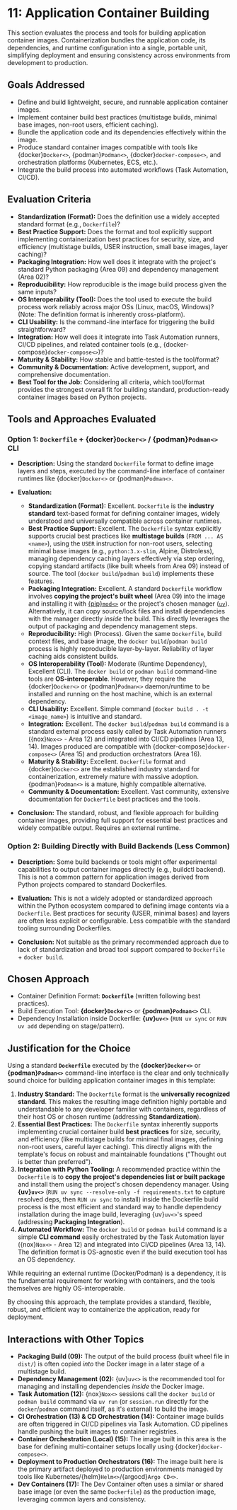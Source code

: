 # 11: Application Container Building

This section evaluates the process and tools for building application container images. Containerization bundles the application code, its dependencies, and runtime configuration into a single, portable unit, simplifying deployment and ensuring consistency across environments from development to production.

## Goals Addressed

- Define and build lightweight, secure, and runnable application container images.
- Implement container build best practices (multistage builds, minimal base images, non-root users, efficient caching).
- Bundle the application code and its dependencies effectively within the image.
- Produce standard container images compatible with tools like {docker}`Docker<>`, {podman}`Podman<>`, {docker}`docker-compose<>`, and orchestration platforms (Kubernetes, ECS, etc.).
- Integrate the build process into automated workflows (Task Automation, CI/CD).

## Evaluation Criteria

- **Standardization (Format):** Does the definition use a widely accepted standard format (e.g., `Dockerfile`)?
- **Best Practice Support:** Does the format and tool explicitly support implementing containerization best practices for security, size, and efficiency (multistage builds, USER instruction, small base images, layer caching)?
- **Packaging Integration:** How well does it integrate with the project's standard Python packaging (Area 09) and dependency management (Area 02)?
- **Reproducibility:** How reproducible is the image build process given the same inputs?
- **OS Interoperability (Tool):** Does the tool used to execute the build process work reliably across major OSs (Linux, macOS, Windows)? (Note: The definition format is inherently cross-platform).
- **CLI Usability:** Is the command-line interface for triggering the build straightforward?
- **Integration:** How well does it integrate into Task Automation runners, CI/CD pipelines, and related container tools (e.g., {docker-compose}`docker-compose<>`)?
- **Maturity & Stability:** How stable and battle-tested is the tool/format?
- **Community & Documentation:** Active development, support, and comprehensive documentation.
- **Best Tool for the Job:** Considering all criteria, which tool/format provides the strongest overall fit for building standard, production-ready container images based on Python projects.

## Tools and Approaches Evaluated

### Option 1: `Dockerfile` + {docker}`Docker<>` / {podman}`Podman<>` CLI

- **Description:** Using the standard `Dockerfile` format to define image layers and steps, executed by the command-line interface of container runtimes like {docker}`Docker<>` or {podman}`Podman<>`.
- **Evaluation:**

  - **Standardization (Format):** Excellent. `Dockerfile` is the **industry standard** text-based format for defining container images, widely understood and universally compatible across container runtimes.
  - **Best Practice Support:** Excellent. The `Dockerfile` syntax explicitly supports crucial best practices like **multistage builds** (`FROM ... AS <name>`), using the `USER` instruction for non-root users, selecting minimal base images (e.g., `python:3.x-slim`, Alpine, Distroless), managing dependency caching layers effectively via step ordering, copying standard artifacts (like built wheels from Area 09) instead of source. The tool (`docker build`/`podman build`) implements these features.
  - **Packaging Integration:** Excellent. A standard `Dockerfile` workflow involves **copying the project's built wheel** (Area 09) into the image and installing it with [{pip}`mod<>`](pip-documentation) or the project's chosen manager ([`uv`](uv-documentation)). Alternatively, it can copy source/lock files and install dependencies with the manager directly _inside_ the build. This directly leverages the output of packaging and dependency management steps.
  - **Reproducibility:** High (Process). Given the same `Dockerfile`, build context files, and base image, the `docker build`/`podman build` process is highly reproducible layer-by-layer. Reliability of layer caching aids consistent builds.
  - **OS Interoperability (Tool):** Moderate (Runtime Dependency), Excellent (CLI). The `docker build` or `podman build` command-line tools are **OS-interoperable**. However, they require the {docker}`Docker<>` or {podman}`Podman<>` daemon/runtime to be installed and running on the host machine, which is an external dependency.
  - **CLI Usability:** Excellent. Simple command (`docker build . -t <image_name>`) is intuitive and standard.
  - **Integration:** Excellent. The `docker build`/`podman build` command is a standard external process easily called by Task Automation runners ({nox}`Nox<>` - Area 12) and integrated into CI/CD pipelines (Area 13, 14). Images produced are compatible with {docker-compose}`docker-compose<>` (Area 15) and production orchestrators (Area 16).
  - **Maturity & Stability:** Excellent. `Dockerfile` format and {docker}`Docker<>` are the established industry standard for containerization, extremely mature with massive adoption. {podman}`Podman<>` is a mature, highly compatible alternative.
  - **Community & Documentation:** Excellent. Vast community, extensive documentation for `Dockerfile` best practices and the tools.

- **Conclusion:** The standard, robust, and flexible approach for building container images, providing full support for essential best practices and widely compatible output. Requires an external runtime.

### Option 2: Building Directly with Build Backends (Less Common)

- **Description:** Some build backends or tools might offer experimental capabilities to output container images directly (e.g., buildctl backend). This is not a common pattern for application images derived from Python projects compared to standard Dockerfiles.
- **Evaluation:** This is not a widely adopted or standardized approach within the Python ecosystem compared to defining image contents via a `Dockerfile`. Best practices for security (USER, minimal bases) and layers are often less explicit or configurable. Less compatible with the standard tooling surrounding Dockerfiles.

- **Conclusion:** Not suitable as the primary recommended approach due to lack of standardization and broad tool support compared to `Dockerfile` + `docker build`.

## Chosen Approach

- Container Definition Format: **`Dockerfile`** (written following best practices).
- Build Execution Tool: **{docker}`Docker<>`** or **{podman}`Podman<>`** CLI.
- Dependency Installation inside Dockerfile: **{uv}`uv<>`** (`RUN uv sync` or `RUN uv add` depending on stage/pattern).

## Justification for the Choice

Using a standard **`Dockerfile`** executed by the **{docker}`Docker<>`** or **{podman}`Podman<>`** command-line interface is the clear and only technically sound choice for building application container images in this template:

1.  **Industry Standard:** The `Dockerfile` format is the **universally recognized standard**. This makes the resulting image definition highly portable and understandable to any developer familiar with containers, regardless of their host OS or chosen runtime (addressing **Standardization**).
2.  **Essential Best Practices:** The `Dockerfile` syntax inherently supports implementing crucial container build **best practices** for size, security, and efficiency (like multistage builds for minimal final images, defining non-root users, careful layer caching). This directly aligns with the template's focus on robust and maintainable foundations ("Thought out is better than preferred").
3.  **Integration with Python Tooling:** A recommended practice within the `Dockerfile` is to **copy the project's dependencies list or built package** and install them using the project's chosen dependency manager. Using **{uv}`uv<>`** (`RUN uv sync --resolve-only -f requirements.txt` to capture resolved deps, then `RUN uv sync` to install) inside the Dockerfile build process is the most efficient and standard way to handle dependency installation during the image build, leveraging {uv}`uv<>`'s speed (addressing **Packaging Integration**).
4.  **Automated Workflow:** The `docker build` or `podman build` command is a simple **CLI command** easily orchestrated by the Task Automation layer ({nox}`Nox<>` - Area 12) and integrated into CI/CD pipelines (Area 13, 14). The definition format is OS-agnostic even if the build execution tool has an OS dependency.

While requiring an external runtime (Docker/Podman) is a dependency, it is the fundamental requirement for working with containers, and the tools themselves are highly OS-interoperable.

By choosing this approach, the template provides a standard, flexible, robust, and efficient way to containerize the application, ready for deployment.

## Interactions with Other Topics

- **Packaging Build (09):** The output of the build process (built wheel file in `dist/`) is often copied _into_ the Docker image in a later stage of a multistage build.
- **Dependency Management (02):** {uv}`uv<>` is the recommended tool for managing and installing dependencies _inside_ the Docker image.
- **Task Automation (12):** {nox}`Nox<>` sessions call the `docker build` or `podman build` command via `uv run` (or `session.run` directly for the `docker`/`podman` command itself, as it's external) to build the image.
- **CI Orchestration (13) & CD Orchestration (14):** Container image builds are often triggered in CI/CD pipelines via Task Automation. CD pipelines handle pushing the built images to container registries.
- **Container Orchestration (Local) (15):** The image built in this area is the base for defining multi-container setups locally using {docker}`docker-compose<>`.
- **Deployment to Production Orchestrators (16):** The image built here is the primary artifact deployed to production environments managed by tools like Kubernetes/{helm}`Helm<>`/{argocd}`Argo CD<>`.
- **Dev Containers (17):** The Dev Container often uses a similar or shared base image (or even the same `Dockerfile`) as the production image, leveraging common layers and consistency.

